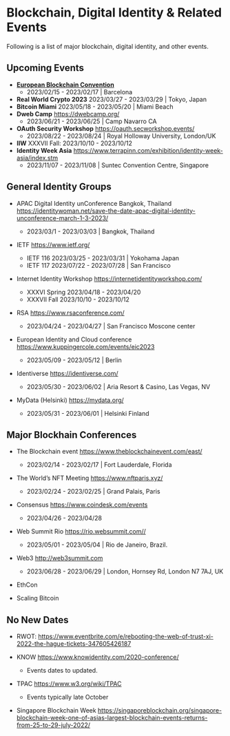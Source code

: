 # Blockchain, Digital Identity & Related Events

Following is a list of major blockchain, digital identity, and other events.

## Upcoming Events

* **[European Blockchain Convention](https://eblockchainconvention.com)**
    * 2023/02/15 - 2023/02/17 | Barcelona
* **Real World Crypto 2023** 2023/03/27 - 2023/03/29 | Tokyo, Japan
* **Bitcoin Miami** 2023/05/18 - 2023/05/20 | Miami Beach
* **Dweb Camp** <https://dwebcamp.org/>
    * 2023/06/21 - 2023/06/25 | Camp Navarro CA
* **OAuth Security Workshop** <https://oauth.secworkshop.events/>
    * 2023/08/22 - 2023/08/24 | Royal Holloway University, London/UK
* **IIW** XXXVII Fall: 2023/10/10 - 2023/10/12     
* **Identity Week Asia** <https://www.terrapinn.com/exhibition/identity-week-asia/index.stm>
    * 2023/11/07 - 2023/11/08 | Suntec Convention Centre, Singapore

## General Identity Groups

* APAC Digital Identity unConference Bangkok, Thailand <https://identitywoman.net/save-the-date-apac-digital-identity-unconference-march-1-3-2023/>
    * 2023/03/1 - 2023/03/03 | Bangkok, Thailand

* IETF <https://www.ietf.org/> 
    * IETF 116 2023/03/25 - 2023/03/31 | Yokohama Japan
    * IETF 117 2023/07/22 - 2023/07/28 | San Francisco 

* Internet Identity Workshop <https://internetidentityworkshop.com/>
    * XXXVI Spring 2023/04/18 - 2023/04/20
    * XXXVII Fall 2023/10/10 - 2023/10/12 

* RSA <https://www.rsaconference.com/>
    * 2023/04/24 - 2023/04/27 | San Francisco Moscone center 

* European Identity and Cloud conference <https://www.kuppingercole.com/events/eic2023>
    * 2023/05/09 - 2023/05/12 | Berlin

* Identiverse <https://identiverse.com/>
    * 2023/05/30 - 2023/06/02 | Aria Resort & Casino, Las Vegas, NV

* MyData (Helsinki) <https://mydata.org/>
    * 2023/05/31 - 2023/06/01 | Helsinki Finland

## Major Blockhain Conferences

* The Blockchain event <https://www.theblockchainevent.com/east/>
    * 2023/02/14 - 2023/02/17 | Fort Lauderdale, Florida

* The World’s NFT Meeting <https://www.nftparis.xyz/>
    * 2023/02/24 - 2023/02/25 | Grand Palais, Paris

* Consensus <https://www.coindesk.com/events>
    * 2023/04/26 - 2023/04/28

* Web Summit Rio <https://rio.websummit.com//>   
    * 2023/05/01 - 2023/05/04 | Rio de Janeiro, Brazil.   

* Web3 <http://web3summit.com>   
    * 2023/06/28 - 2023/06/29 | London, Hornsey Rd, London N7 7AJ, UK

* EthCon
* Scaling Bitcoin

## No New Dates

* RWOT: https://www.eventbrite.com/e/rebooting-the-web-of-trust-xi-2022-the-hague-tickets-347605426187

* KNOW <https://www.knowidentity.com/2020-conference/>
    * Events dates to updated.

* TPAC <https://www.w3.org/wiki/TPAC>
    * Events typically late October  

* Singapore Blockchain Week <https://singaporeblockchain.org/singapore-blockchain-week-one-of-asias-largest-blockchain-events-returns-from-25-to-29-july-2022/>  
